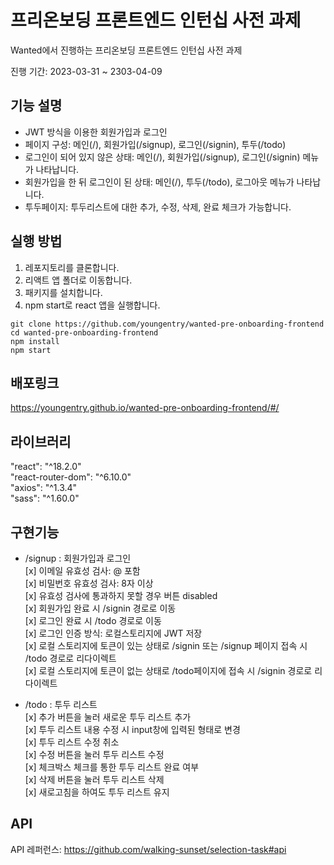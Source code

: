 # 프리온보딩 프론트엔드 인턴십 사전 과제

Wanted에서 진행하는 프리온보딩 프론트엔드 인턴십 사전 과제

진행 기간: 2023-03-31 ~ 2303-04-09

## 기능 설명

- JWT 방식을 이용한 회원가입과 로그인
- 페이지 구성: 메인(/), 회원가입(/signup), 로그인(/signin), 투두(/todo)
- 로그인이 되어 있지 않은 상태: 메인(/), 회원가입(/signup), 로그인(/signin) 메뉴가 나타납니다.
- 회원가입을 한 뒤 로그인이 된 상태: 메인(/), 투두(/todo), 로그아웃 메뉴가 나타납니다.
- 투두페이지: 투두리스트에 대한 추가, 수정, 삭제, 완료 체크가 가능합니다.

## 실행 방법

1. 레포지토리를 클론합니다.
2. 리액트 앱 폴더로 이동합니다.
3. 패키지를 설치합니다.
4. npm start로 react 앱을 실행합니다.

```
git clone https://github.com/youngentry/wanted-pre-onboarding-frontend
cd wanted-pre-onboarding-frontend
npm install
npm start
```

## 배포링크

https://youngentry.github.io/wanted-pre-onboarding-frontend/#/

## 라이브러리

"react": "^18.2.0"  
"react-router-dom": "^6.10.0"  
"axios": "^1.3.4"  
"sass": "^1.60.0"

## 구현기능

- /signup : 회원가입과 로그인  
  [x] 이메일 유효성 검사: @ 포함  
  [x] 비밀번호 유효성 검사: 8자 이상  
  [x] 유효성 검사에 통과하지 못할 경우 버튼 disabled  
  [x] 회원가입 완료 시 /signin 경로로 이동  
  [x] 로그인 완료 시 /todo 경로로 이동  
  [x] 로그인 인증 방식: 로컬스토리지에 JWT 저장  
  [x] 로컬 스토리지에 토큰이 있는 상태로 /signin 또는 /signup 페이지 접속 시 /todo 경로로 리다이렉트  
  [x] 로컬 스토리지에 토큰이 없는 상태로 /todo페이지에 접속 시 /signin 경로로 리다이렉트

- /todo : 투두 리스트  
  [x] 추가 버튼을 눌러 새로운 투두 리스트 추가  
  [x] 투두 리스트 내용 수정 시 input창에 입력된 형태로 변경  
  [x] 투두 리스트 수정 취소  
  [x] 수정 버튼을 눌러 투두 리스트 수정  
  [x] 체크박스 체크를 통한 투두 리스트 완료 여부  
  [x] 삭제 버튼을 눌러 투두 리스트 삭제  
  [x] 새로고침을 하여도 투두 리스트 유지

## API

API 레퍼런스: https://github.com/walking-sunset/selection-task#api
